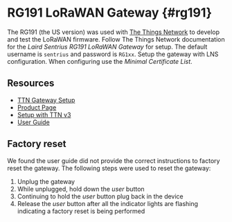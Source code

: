 # RG191 LoRaWAN Gateway {#rg191}

The RG191 (the US version) was used with [The Things Network](https://www.thethingsnetwork.org/) to develop and test the LoRaWAN firmware. Follow The Things Network documentation for the *Laird Sentrius RG191 LoRaWAN Gateway* for setup. The default username is `sentrius` and password is `RG1xx`. Setup the gateway with LNS configuration. When configuring use the *Minimal Certificate List*.

## Resources

- [TTN Gateway Setup](https://www.thethingsindustries.com/docs/gateways/models/laird-sentrius/)
- [Product Page](https://www.lairdconnect.com/iot-devices/lorawan-iot-devices/sentrius-rg1xx-lorawan-gateway-wi-fi-ethernet-optional-lte-us-only#documentation)
- [Setup with TTN v3](https://www.lairdconnect.com/documentation/application-note-setting-basic-station-things-stack-v3)
- [User Guide](https://www.lairdconnect.com/documentation/user-guidedatasheet-rg1xx-rg191lte)

## Factory reset

We found the user guide did not provide the correct instructions to factory reset the gateway. The following steps were used to reset the gateway:
1. Unplug the gateway
2. While unplugged, hold down the *user* button
3. Continuing to hold the *user* button plug back in the device
4. Release the *user* button after all the indicator lights are flashing indicating a factory reset is being performed
